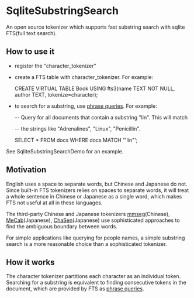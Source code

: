 SqliteSubstringSearch
=====================
An open source tokenizer which supports fast substring search with sqlite FTS(full text search).

## How to use it
* register the "character_tokenizer"
* create a FTS table with character_tokenizer. For example:

    CREATE VIRTUAL TABLE Book USING fts3(name TEXT NOT NULL, author TEXT, tokenize=character);
* to search for a substring, use [phrase queries](http://www.sqlite.org/fts3.html#section_3). For example:

    -- Query for all documents that contain a substring "lin". This will match

    -- the strings like "Adrenalines", "Linux", "Penicillin".

    SELECT * FROM docs WHERE docs MATCH '"lin"';

See SqliteSubstringSearchDemo for an example.

## Motivation
English uses a space to separate words, but Chinese and Japanese do not.
Since built-in FTS tokenizers relies on spaces to separate words, it will treat a whole sentence in Chinese or Japanese as a single word, which makes FTS not useful at all in these languages.

The third-party Chinese and Japanese tokenizers [mmseg](https://code.google.com/p/pymmseg-cpp/)(Chinese), [MeCab](http://mecab.googlecode.com/svn/trunk/mecab/doc/index.html)(Japanese), [ChaSen](http://chasen-legacy.sourceforge.jp/)(Japanese) 
use sophisticated approaches to find the ambiguous boundary between words.

For simple applications like querying for people names, a simple substring search is a more reasonable choice than a sophisticated tokenizer.

## How it works
The character tokenizer partitions each character as an individual token. 
Searching for a substring is equivalent to finding consecutive tokens in the document, which are provided by FTS as [phrase queries](http://www.sqlite.org/fts3.html#section_3). 

